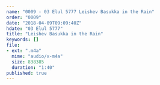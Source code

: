 ```yaml
---
name: "0009 - 03 Elul 5777 Leishev Basukka in the Rain"
order: "0009"
date: "2018-04-09T09:09:40Z"
hdate: "03 Elul 5777"
title: "Leishev Basukka in the Rain"
keywords: []
file:
- ext: ".m4a"
  mime: "audio/x-m4a"
  size: 838385
  duration: "1:40"
published: true
---
```


